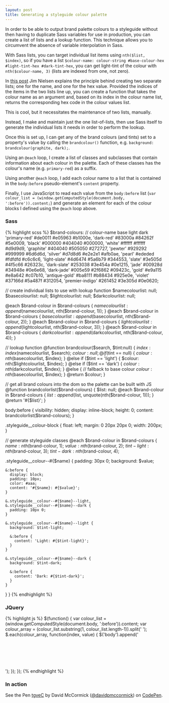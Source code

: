 ```yaml
---
layout: post
title: Generating a styleguide colour palette
---
```


<p class="lead">In order to be able to output brand palette colours to a styleguide without then having to duplicate Sass variables for use in production, you can create a list of lists and a lookup function. This technique allows you to circumvent the absence of variable interpolation in Sass.</p>

With Sass lists, you can target individual list items using `nth($list, $index)`, so if you have a list `$colour-name: colour-string #base-colour-hex #light-tint-hex #dark-tint-hex`, you can get light-tint of the colour with `nth($colour-name, 3)` (lists are indexed from one, not zero).

In [this post](http://scriptogr.am/jimniels/post/workarounds-to-variable-interpolation-in-sass) Jim Nielsen explains the principle behind creating two separate lists; one for the name, and one for the hex value. Provided the indices of the items in the two lists line up, you can create a function that takes the colour name as an argument and, based on its index in the colour name list, returns the corresponding hex code in the colour values list.

This is cool, but it necessitates the maintenance of two lists, manually.

Instead, I make and maintain just the one list-of-lists, then use Sass itself to generate the individual lists it needs in order to perform the lookup.

Once this is set up, I can get any of the brand colours (and tints) set to a property's value by calling the `brandcolour()` function, e.g. `background: brandcolour(graphite, dark);`.

Using an `@each` loop, I create a list of classes and subclasses that contain information about each colour in the palette. Each of these classes has the colour's name (e.g. `primary-red`) as a suffix.

Using another `@each` loop, I add each colour name to a list that is contained in the `body:before` pseudo-element's `content` property.

Finally, I use JavaScript to read each value from the `body:before` list (`var colour_list = (window.getComputedStyle(document.body, ':before')).content;`) and generate an element for each of the colour blocks I defined using the `@each` loop above.



### Sass

{% highlight scss %}
$brand-colours:
// colour-name   base    light   dark
'primary-red'    #de0011 #e05963 #b1000e,
'dark-red'       #83000a #84262f #5e0009,
'black'          #000000 #404040 #000000,
'white'          #ffffff #ffffff #d9d9d9,
'graphite'       #404040 #505050 #272727,
'pewter'         #929292 #999999 #6d6d6d,
'silver'         #d7d8d6 #e2e2e1 #afb0ae,
'pearl'          #ededed #fdfdfd #c6c6c6,
'light-slate'    #4d6474 #5a6b79 #344553,
'slate'          #3e505d #4f5c66 #26323c,
'dark-slate'     #253038 #3e454a #0e1215,
'jade'           #00928d #34948e #0e6e68,
'dark-jade'      #005e59 #2f6862 #09423c,
'gold'           #e9a115 #e8a642 #c07b10,
'antique-gold'   #ba8111 #b88434 #925e0e,
'violet'         #37166d #5a487f #312054,
'premier-indigo' #261452 #3e305d #0e0620;


// create individual lists to use with lookup function
$namecolourlist: null;
$basecolourlist: null;
$lightcolourlist: null;
$darkcolourlist: null;

@each $brand-colour in $brand-colours {
  $namecolourlist: append($namecolourlist, nth($brand-colour, 1));
}
@each $brand-colour in $brand-colours {
  $basecolourlist: append($basecolourlist, nth($brand-colour, 2));
}
@each $brand-colour in $brand-colours {
  $lightcolourlist: append($lightcolourlist, nth($brand-colour, 3));
}
@each $brand-colour in $brand-colours {
  $darkcolourlist: append($darkcolourlist, nth($brand-colour, 4));
}

// lookup function
@function brandcolour($search, $tint:null) {
  $index: index($namecolourlist, $search);
  $colour: null;
  @if ($tint == null) {
    $colour: nth($basecolourlist, $index);
  } @else if ($tint == 'light') {
    $colour: nth($lightcolourlist, $index);
  } @else if ($tint == 'dark') {
    $colour: nth($darkcolourlist, $index);
  } @else { // fallback to base colour
    $colour: nth($basecolourlist, $index);
  }
  @return $colour;
}

// get all brand colours into the dom so the palette can be built with JS
@function brandcolorlist($brand-colours) {
  $list: null;
  @each $brand-colour in $brand-colours {
    $list: append($list, unquote(nth($brand-colour, 1)));
  }
  @return '#{$list}';
}

body:before {
  visibility: hidden;
  display: inline-block;
  height: 0;
  content: brandcolorlist($brand-colours);
}

.styleguide__colour-block {
  float: left;
  margin: 0 20px 20px 0;
  width: 200px;
}

// generate styleguide classes
@each $brand-colour in $brand-colours {
  $name: nth($brand-colour, 1);
  $value: nth($brand-colour, 2);
  $tint-light: nth($brand-colour, 3);
  $tint-dark: nth($brand-colour, 4);

  .styleguide__colour--#{$name} {
    padding: 30px 0;
    background: $value;

    &:before {
      display: block;
      padding: 10px;
      color: #aaa;
      content: '#{$name}: #{$value}';
    }

    &.styleguide__colour--#{$name}--light,
    &.styleguide__colour--#{$name}--dark {
      padding: 10px 0;
    }

    &.styleguide__colour--#{$name}--light {
      background: $tint-light;

      &:before {
        content: 'Light: #{$tint-light}';
      }
    }

    &.styleguide__colour--#{$name}--dark {
      background: $tint-dark;

      &:before {
        content: 'Dark: #{$tint-dark}';
      }
    }
  }
}
{% endhighlight %}

### JQuery

{% highlight js %}
$(function() {
  var colour_list = (window.getComputedStyle(document.body, ':before')).content;
  var colour_array = (colour_list.substring(1, colour_list.length-1)).split(' ');
  $.each(colour_array, function(index, value) {
    $('body').append('\
      <div class="styleguide__colour-block">\
        <div class="styleguide__colour--' + value + '"></div>\
        <div class="styleguide__colour--' + value + ' styleguide__colour styleguide__colour--' + value + '--light"></div>\
        <div class="styleguide__colour--' + value + ' styleguide__colour styleguide__colour--' + value + '--dark"></div>\
      </div>\
    ');
  });
});
{% endhighlight %}

### In action

<p data-height="600" data-theme-id="0" data-slug-hash="tgveC" data-default-tab="result" class='codepen'>See the Pen <a href='http://codepen.io/davidpmccormick/pen/tgveC'>tgveC</a> by David McCormick (<a href='http://codepen.io/davidpmccormick'>@davidpmccormick</a>) on <a href='http://codepen.io'>CodePen</a>.</p>
<script async src="//codepen.io/assets/embed/ei.js"></script>